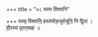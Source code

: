 +++
title = "०८ यस्य विश्वानि"

+++
यस्य॒ विश्वा॑नि॒ हस्त॑योरू॒चुर्वसू॑नि॒ नि द्वि॒ता ।  
वी॒रस्य॑ पृतना॒षहः॑ ॥